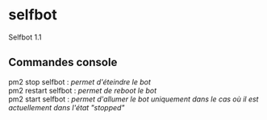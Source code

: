 # selfbot
Selfbot 1.1

Commandes console
---
pm2 stop selfbot : <i>permet d'éteindre le bot</i><br>pm2 restart selfbot : <i>permet de reboot le bot</i><br>pm2 start selfbot : <i>permet d'allumer le bot uniquement dans le cas où il est actuellement dans l'état "stopped"</i>



